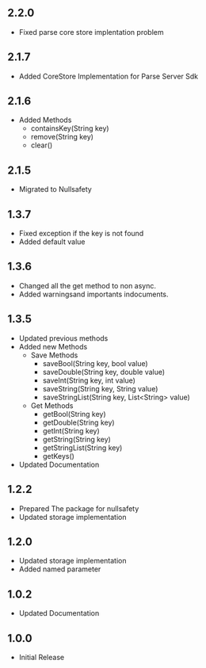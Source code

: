 ## 2.2.0

- Fixed parse core store implentation problem

## 2.1.7

- Added CoreStore Implementation for Parse Server Sdk

## 2.1.6

- Added Methods
  - containsKey(String key)
  - remove(String key)
  - clear()

## 2.1.5

- Migrated to Nullsafety

## 1.3.7

- Fixed exception if the key is not found
- Added default value

## 1.3.6

- Changed all the get method to non async.
- Added warningsand importants indocuments.

## 1.3.5

- Updated previous methods
- Added new Methods
  - Save Methods
    - saveBool(String key, bool value)
    - saveDouble(String key, double value)
    - saveInt(String key, int value)
    - saveString(String key, String value)
    - saveStringList(String key, List\<String> value)
  - Get Methods
    - getBool(String key)
    - getDouble(String key)
    - getInt(String key)
    - getString(String key)
    - getStringList(String key)
    - getKeys()
- Updated Documentation

## 1.2.2

- Prepared The package for nullsafety
- Updated storage implementation

## 1.2.0

- Updated storage implementation
- Added named parameter

## 1.0.2

- Updated Documentation

## 1.0.0

- Initial Release
